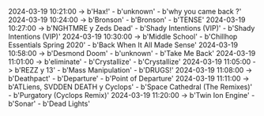 2024-03-19 10:21:00 -> b'Hax!' - b'unknown' - b'why you came back ?'
2024-03-19 10:24:00 -> b'Bronson' - b'Bronson' - b'TENSE'
2024-03-19 10:27:00 -> b'NGHTMRE y Zeds Dead' - b'Shady Intentions (VIP)' - b'Shady Intentions (VIP)'
2024-03-19 10:30:00 -> b'Middle School' - b'Chillhop Essentials Spring 2020' - b'Back When It All Made Sense'
2024-03-19 10:58:00 -> b'Desmond Doom' - b'unknown' - b'Take Me Back'
2024-03-19 11:01:00 -> b'eliminate' - b'Crystallize' - b'Crystallize'
2024-03-19 11:05:00 -> b'REZZ y 13' - b'Mass Manipulation' - b'DRUGS!'
2024-03-19 11:08:00 -> b'Deathpact' - b'Departure' - b'Point of Departure'
2024-03-19 11:11:00 -> b'ATLiens, SVDDEN DEATH y Cyclops' - b'Space Cathedral (The Remixes)' - b'Purgatory (Cyclops Remix)'
2024-03-19 11:20:00 -> b'Twin Ion Engine' - b'Sonar' - b'Dead Lights'
